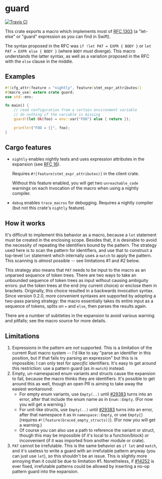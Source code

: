 # guard

[![Travis CI](https://travis-ci.org/durka/guard.svg)](https://travis-ci.org/durka/guard)

This crate exports a macro which implements most of [RFC 1303](https://github.com/rust-lang/rfcs/pull/1303) (a "let-else" or "guard" expression as you can find in Swift).

The syntax proposed in the RFC was `if !let PAT = EXPR { BODY }` or `let PAT = EXPR else { BODY }` (where `BODY` _must_ diverge). This macro understands the latter syntax, as well as a variation proposed in the RFC with the `else` clause in the middle.

## Examples

```rust
#![cfg_attr(feature = "nightly", feature(stmt_expr_attributes)]
#[macro_use] extern crate guard;
use std::env;

fn main() {
    // read configuration from a certain environment variable
    // do nothing if the variable is missing
    guard!(let Ok(foo) = env::var("FOO") else { return });

    println!("FOO = {}", foo);
}
```

## Cargo features

- `nightly` enables nightly tests and uses expression attributes in the expansion (see [RFC 16](https://github.com/rust-lang/rfcs/pull/16)).

  Requires `#![feature(stmt_expr_attributes)]` in the client crate.

  Without this feature enabled, you will get two `unreachable_code` warnings on each invocation of the macro when using a nightly compiler.
- `debug` enables `trace_macros` for debugging. Requires a nightly compiler (but not this crate's `nightly` feature).

## How it works

It's difficult to implement this behavior as a macro, because a `let` statement must be created in the enclosing scope. Besides that, it is desirable to avoid the necessity of repeating the identifiers bound by the pattern. The strategy used here is to scan the pattern for identifiers, and use that to construct a top-level `let` statement which internally uses a `match` to apply the pattern. This scanning is _almost_ possible -- see limitations #1 and #2 below.

This strategy also means that `PAT` needs to be input to the macro as an unparsed sequence of token trees. There are two ways to take an unbounded sequence of token trees as input without causing ambiguity errors: put the token trees at the end (my current choice) or enclose them in brackets. Originally, this choice resulted in a backwards invocation syntax. Since version 0.2.0, more convenient syntaxes are supported by adopting a two-pass parsing strategy: the macro essentially takes its entire input as a sequence of tokens, splits on `=` and `else`, then parses the results again.

There are a number of subtleties in the expansion to avoid various warning and pitfalls; see the macro source for more details.

## Limitations

1. Expressions in the pattern are _not_ supported. This is a limitation of the current Rust macro system -- I'd like to say "parse an identifier in this position, but if that fails try parsing an expression" but this is is impossible; I can only test for _specific_ identifiers. It's easy to get around this restriction: use a pattern guard (as in `match`) instead.
2. Empty, un-namespaced enum variants and structs cause the expansion to fail, because the macro thinks they are identifiers. It's possible to get around this as well, though an open PR is aiming to take away the easiest workaround:
    - For empty enum variants, use `Empty(..)` until [#29383](https://github.com/rust-lang/rust/issues/29383) turns into an error, after that include the enum name as in `Enum::Empty`. (For now you will get a warning.)
    - For unit-like structs, use `Empty(..)` until [#29383](https://github.com/rust-lang/rust/issues/29383) turns into an error, after that namespace it as in `namespace::Empty`, or use `Empty{}` (requires `#![feature(braced_empty_structs)]`). (For now you will get a warning.)
    - Of course you can also use a path to reference the variant or struct, though this may be impossible (if it's local to a function/block) or inconvenient (if it was imported from another module or crate).
3. `PAT` cannot be irrefutable. This is the same behavior as `if let` and `match`, and it's useless to write a guard with an irrefutable pattern anyway (you can just use `let`), so this shouldn't be an issue. This is slightly more annoying than it could be due to limitation #1. Nonetheless, if [#14252](https://github.com/rust-lang/rust/issues/14252) is ever fixed, irrefutable patterns could be allowed by inserting a no-op pattern guard into the expansion.

